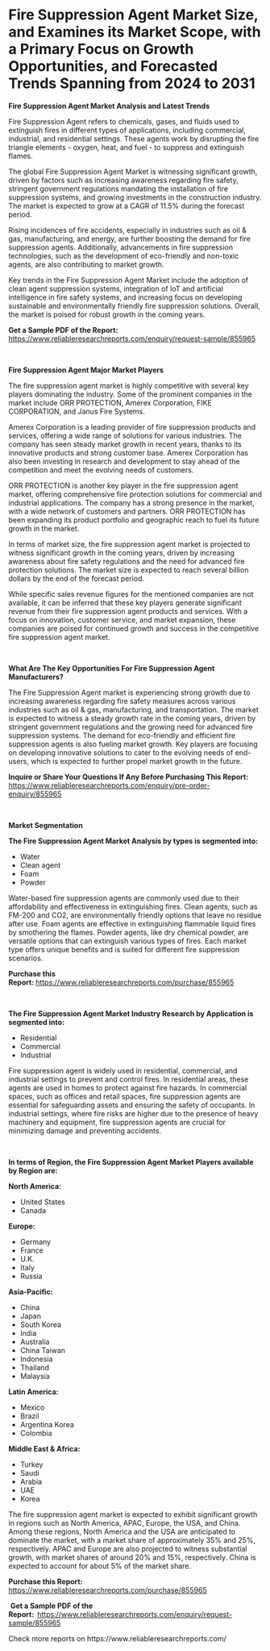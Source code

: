 <p><h1>Fire Suppression Agent Market Size, and Examines its Market Scope, with a Primary Focus on Growth Opportunities, and Forecasted Trends Spanning from 2024 to 2031</h1></p><p><strong>Fire Suppression Agent Market Analysis and Latest Trends</strong></p>
<p><p>Fire Suppression Agent refers to chemicals, gases, and fluids used to extinguish fires in different types of applications, including commercial, industrial, and residential settings. These agents work by disrupting the fire triangle elements - oxygen, heat, and fuel - to suppress and extinguish flames.</p><p>The global Fire Suppression Agent Market is witnessing significant growth, driven by factors such as increasing awareness regarding fire safety, stringent government regulations mandating the installation of fire suppression systems, and growing investments in the construction industry. The market is expected to grow at a CAGR of 11.5% during the forecast period.</p><p>Rising incidences of fire accidents, especially in industries such as oil & gas, manufacturing, and energy, are further boosting the demand for fire suppression agents. Additionally, advancements in fire suppression technologies, such as the development of eco-friendly and non-toxic agents, are also contributing to market growth.</p><p>Key trends in the Fire Suppression Agent Market include the adoption of clean agent suppression systems, integration of IoT and artificial intelligence in fire safety systems, and increasing focus on developing sustainable and environmentally friendly fire suppression solutions. Overall, the market is poised for robust growth in the coming years.</p></p>
<p><strong>Get a Sample PDF of the Report:&nbsp;</strong> <a href="https://www.reliableresearchreports.com/enquiry/request-sample/855965">https://www.reliableresearchreports.com/enquiry/request-sample/855965</a></p>
<p>&nbsp;</p>
<p><strong>Fire Suppression Agent Major Market Players</strong></p>
<p><p>The fire suppression agent market is highly competitive with several key players dominating the industry. Some of the prominent companies in the market include ORR PROTECTION, Amerex Corporation, FIKE CORPORATION, and Janus Fire Systems.</p><p>Amerex Corporation is a leading provider of fire suppression products and services, offering a wide range of solutions for various industries. The company has seen steady market growth in recent years, thanks to its innovative products and strong customer base. Amerex Corporation has also been investing in research and development to stay ahead of the competition and meet the evolving needs of customers.</p><p>ORR PROTECTION is another key player in the fire suppression agent market, offering comprehensive fire protection solutions for commercial and industrial applications. The company has a strong presence in the market, with a wide network of customers and partners. ORR PROTECTION has been expanding its product portfolio and geographic reach to fuel its future growth in the market.</p><p>In terms of market size, the fire suppression agent market is projected to witness significant growth in the coming years, driven by increasing awareness about fire safety regulations and the need for advanced fire protection solutions. The market size is expected to reach several billion dollars by the end of the forecast period.</p><p>While specific sales revenue figures for the mentioned companies are not available, it can be inferred that these key players generate significant revenue from their fire suppression agent products and services. With a focus on innovation, customer service, and market expansion, these companies are poised for continued growth and success in the competitive fire suppression agent market.</p></p>
<p>&nbsp;</p>
<p><strong>What Are The Key Opportunities For Fire Suppression Agent Manufacturers?</strong></p>
<p><p>The Fire Suppression Agent market is experiencing strong growth due to increasing awareness regarding fire safety measures across various industries such as oil & gas, manufacturing, and transportation. The market is expected to witness a steady growth rate in the coming years, driven by stringent government regulations and the growing need for advanced fire suppression systems. The demand for eco-friendly and efficient fire suppression agents is also fueling market growth. Key players are focusing on developing innovative solutions to cater to the evolving needs of end-users, which is expected to further propel market growth in the future.</p></p>
<p><strong>Inquire or Share Your Questions If Any Before Purchasing This Report:</strong> <a href="https://www.reliableresearchreports.com/enquiry/pre-order-enquiry/855965">https://www.reliableresearchreports.com/enquiry/pre-order-enquiry/855965</a></p>
<p>&nbsp;</p>
<p><strong>Market Segmentation</strong></p>
<p><strong>The Fire Suppression Agent Market Analysis by types is segmented into:</strong></p>
<p><ul><li>Water</li><li>Clean agent</li><li>Foam</li><li>Powder</li></ul></p>
<p><p>Water-based fire suppression agents are commonly used due to their affordability and effectiveness in extinguishing fires. Clean agents, such as FM-200 and CO2, are environmentally friendly options that leave no residue after use. Foam agents are effective in extinguishing flammable liquid fires by smothering the flames. Powder agents, like dry chemical powder, are versatile options that can extinguish various types of fires. Each market type offers unique benefits and is suited for different fire suppression scenarios.</p></p>
<p><strong>Purchase this Report:&nbsp;</strong><a href="https://www.reliableresearchreports.com/purchase/855965">https://www.reliableresearchreports.com/purchase/855965</a></p>
<p>&nbsp;</p>
<p><strong>The Fire Suppression Agent Market Industry Research by Application is segmented into:</strong></p>
<p><ul><li>Residential</li><li>Commercial</li><li>Industrial</li></ul></p>
<p><p>Fire suppression agent is widely used in residential, commercial, and industrial settings to prevent and control fires. In residential areas, these agents are used in homes to protect against fire hazards. In commercial spaces, such as offices and retail spaces, fire suppression agents are essential for safeguarding assets and ensuring the safety of occupants. In industrial settings, where fire risks are higher due to the presence of heavy machinery and equipment, fire suppression agents are crucial for minimizing damage and preventing accidents.</p></p>
<p>&nbsp;</p>
<p><strong>In terms of Region, the Fire Suppression Agent Market Players available by Region are:</strong></p>
<p>
    <p> <strong> North America: </strong>
        <ul>
            <li>United States</li>
            <li>Canada</li>
        </ul>
        </p> 
    <p> <strong> Europe: </strong>
        <ul>
            <li>Germany</li>
            <li>France</li>
            <li>U.K.</li>
            <li>Italy</li>
            <li>Russia</li>
        </ul>
        </p> 
    <p> <strong> Asia-Pacific: </strong>
        <ul>
            <li>China</li>
            <li>Japan</li>
            <li>South Korea</li>
            <li>India</li>
            <li>Australia</li>
            <li>China Taiwan</li>
            <li>Indonesia</li>
            <li>Thailand</li>
            <li>Malaysia</li>
        </ul>
        </p> 
    <p> <strong> Latin America: </strong>
        <ul>
            <li>Mexico</li>
            <li>Brazil</li>
            <li>Argentina Korea</li>
            <li>Colombia</li>
        </ul>
        </p> 
    <p> <strong> Middle East & Africa: </strong>
        <ul>
            <li>Turkey</li>
            <li>Saudi</li>
            <li>Arabia</li>
            <li>UAE</li>
            <li>Korea</li>
        </ul>
    </p>
    </p>
<p><p>The fire suppression agent market is expected to exhibit significant growth in regions such as North America, APAC, Europe, the USA, and China. Among these regions, North America and the USA are anticipated to dominate the market, with a market share of approximately 35% and 25%, respectively. APAC and Europe are also projected to witness substantial growth, with market shares of around 20% and 15%, respectively. China is expected to account for about 5% of the market share.</p></p>
<p><strong>Purchase this Report: </strong><a href="https://www.reliableresearchreports.com/purchase/855965">https://www.reliableresearchreports.com/purchase/855965</a></p>
<p>&nbsp;<strong>Get a Sample PDF of the Report:&nbsp;&nbsp;</strong><a href="https://www.reliableresearchreports.com/enquiry/request-sample/855965">https://www.reliableresearchreports.com/enquiry/request-sample/855965</a></p>
<p><strong></strong></p>
<p>Check more reports on https://www.reliableresearchreports.com/</p>